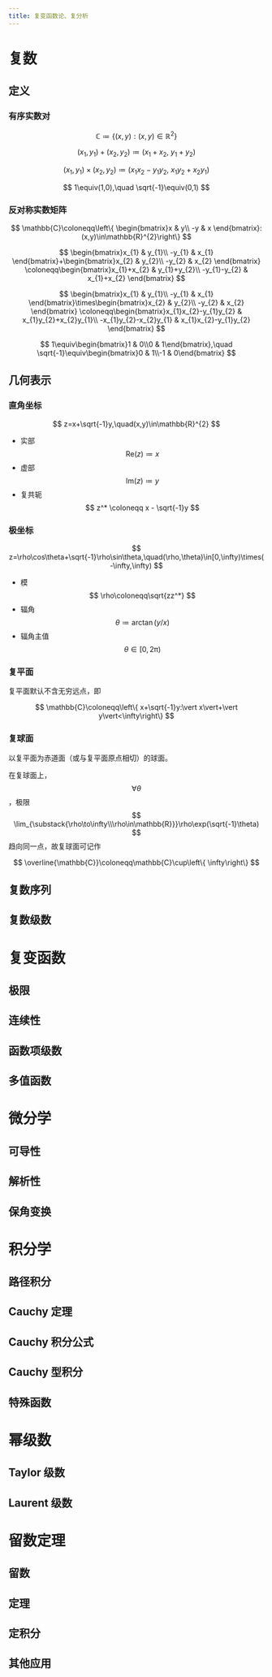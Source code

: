 ```yaml
---
title: 复变函数论、复分析
---
```


# 复数

## 定义

### 有序实数对

$$
\mathbb{C}\coloneqq\left\{ (x,y):(x,y)\in\mathbb{R}^{2}\right\} 
$$

$$
(x_{1},y_{1})+(x_{2},y_{2})\coloneqq(x_{1}+x_{2},\ y_{1}+y_{2})
$$

$$
(x_{1},y_{1})\times(x_{2},y_{2})\coloneqq(x_{1}x_{2}-y_{1}y_{2},\ x_{1}y_{2}+x_{2}y_{1})
$$

$$
1\equiv(1,0),\quad
\sqrt{-1}\equiv(0,1)
$$

### 反对称实数矩阵

$$
\mathbb{C}\coloneqq\left\{ \begin{bmatrix}x & y\\
-y & x
\end{bmatrix}:(x,y)\in\mathbb{R}^{2}\right\} 
$$

$$
\begin{bmatrix}x_{1} & y_{1}\\
-y_{1} & x_{1}
\end{bmatrix}+\begin{bmatrix}x_{2} & y_{2}\\
-y_{2} & x_{2}
\end{bmatrix} \coloneqq\begin{bmatrix}x_{1}+x_{2} & y_{1}+y_{2}\\
-y_{1}-y_{2} & x_{1}+x_{2}
\end{bmatrix}
$$

$$
\begin{bmatrix}x_{1} & y_{1}\\
-y_{1} & x_{1}
\end{bmatrix}\times\begin{bmatrix}x_{2} & y_{2}\\
-y_{2} & x_{2}
\end{bmatrix} \coloneqq\begin{bmatrix}x_{1}x_{2}-y_{1}y_{2} & x_{1}y_{2}+x_{2}y_{1}\\
-x_{1}y_{2}-x_{2}y_{1} & x_{1}x_{2}-y_{1}y_{2}
\end{bmatrix}
$$

$$
1\equiv\begin{bmatrix}1 & 0\\0 & 1\end{bmatrix},\quad
\sqrt{-1}\equiv\begin{bmatrix}0 & 1\\-1 & 0\end{bmatrix}
$$

## 几何表示

### 直角坐标

$$
z=x+\sqrt{-1}y,\quad(x,y)\in\mathbb{R}^{2}
$$

- 实部 $$ \mathrm{Re}(z)\coloneqq x $$
- 虚部 $$ \mathrm{Im}(z)\coloneqq y $$
- 复共轭 $$ z^* \coloneqq x - \sqrt{-1}y $$

### 极坐标

$$
z=\rho\cos\theta+\sqrt{-1}\rho\sin\theta,\quad(\rho,\theta)\in[0,\infty)\times(-\infty,\infty)
$$

- 模 $$ \rho\coloneqq\sqrt{zz^*} $$
- 辐角 $$ \theta \coloneqq \arctan(y/x) $$
- 辐角主值 $$ \theta\in[0,2\mathrm{\pi}) $$

### 复平面

复平面默认不含无穷远点，即

$$
\mathbb{C}\coloneqq\left\{ x+\sqrt{-1}y:\vert x\vert+\vert y\vert<\infty\right\} 
$$

### 复球面

以复平面为赤道面（或与复平面原点相切）的球面。

在复球面上，$$ \forall\theta $$，极限 $$ \lim_{\substack{\rho\to\infty\\\rho\in\mathbb{R}}}\rho\exp(\sqrt{-1}\theta) $$ 趋向同一点，故复球面可记作

$$
\overline{\mathbb{C}}\coloneqq\mathbb{C}\cup\left\{ \infty\right\} 
$$

## 复数序列

## 复数级数

# 复变函数

## 极限

## 连续性

## 函数项级数

## 多值函数

# 微分学

## 可导性

## 解析性

## 保角变换

# 积分学

## 路径积分

## Cauchy 定理

## Cauchy 积分公式

## Cauchy 型积分

## 特殊函数

# 幂级数

## Taylor 级数

## Laurent 级数

# 留数定理

## 留数

## 定理

## 定积分

## 其他应用
